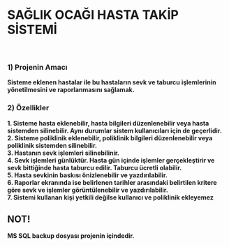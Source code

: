 # SAĞLIK OCAĞI HASTA TAKİP SİSTEMİ
<br/>

### 1) Projenin Amacı
**Sisteme eklenen hastalar ile bu hastaların sevk ve taburcu işlemlerinin yönetilmesini ve raporlanmasını sağlamak.**

### 2) Özellikler
**1. Sisteme hasta eklenebilir, hasta bilgileri düzenlenebilir veya hasta sistemden silinebilir. Aynı durumlar sistem kullanıcıları için de geçerlidir.**  
**2. Sisteme poliklinik eklenebilir, poliklinik bilgileri düzenlenebilir veya poliklinik sistemden silinebilir.**  
**3. Hastanın sevk işlemleri silinebilinir.**  
**4. Sevk işlemleri günlüktür. Hasta gün içinde işlemler gerçekleştirir ve sevk bittiğinde hasta taburcu edilir. Taburcu ücretli olabilir.**    
**5. Hasta sevkinin baskısı önizlenebilir ve yazdırılabilir.**  
**6. Raporlar ekranında ise belirlenen tarihler arasındaki belirtilen kritere göre sevk ve işlemler görüntülenebilir ve yazdırılabilir.**  
**7. Sistemi kullanan kişi yetkili değilse kullanıcı ve poliklinik ekleyemez**  


## NOT!
**MS SQL backup dosyası projenin içindedir.**

